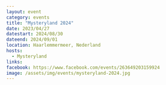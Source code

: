 ```yaml
---
layout: event
category: events
title: "Mysteryland 2024"
date: 2023/04/27
datestart: 2024/08/30
dateend: 2024/09/01
location: Haarlemmermeer, Nederland
hosts:
  - Mysteryland
links:
facebook: https://www.facebook.com/events/263649203159924
image: /assets/img/events/mysteryland-2024.jpg
---
```

